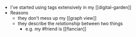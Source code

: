 - I've started using tags extensively in my [[digital-garden]]
- Reasons
	- they don't mess up my [[graph view]]
	- they describe the *relationship* between two things
		- e.g. my #friend is [[flancian]]